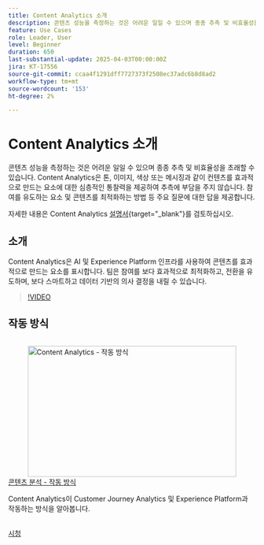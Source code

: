 ```yaml
---
title: Content Analytics 소개
description: 콘텐츠 성능을 측정하는 것은 어려운 일일 수 있으며 종종 추측 및 비효율성을 초래할 수 있습니다. Content Analytics은 콘텐츠를 효과적으로 만드는 요소에 대한 심층적인 통찰력을 제공하여 추측에 부담을 주지 않습니다.
feature: Use Cases
role: Leader, User
level: Beginner
duration: 650
last-substantial-update: 2025-04-03T00:00:00Z
jira: KT-17556
source-git-commit: ccaa4f1291dff7727373f2508ec37adc6b8d8ad2
workflow-type: tm+mt
source-wordcount: '153'
ht-degree: 2%

---
```


# Content Analytics 소개

콘텐츠 성능을 측정하는 것은 어려운 일일 수 있으며 종종 추측 및 비효율성을 초래할 수 있습니다. Content Analytics은 톤, 이미지, 색상 또는 메시징과 같이 컨텐츠를 효과적으로 만드는 요소에 대한 심층적인 통찰력을 제공하여 추측에 부담을 주지 않습니다. 참여를 유도하는 요소 및 콘텐츠를 최적화하는 방법 등 주요 질문에 대한 답을 제공합니다.

자세한 내용은 Content Analytics [설명서](https://experienceleague.adobe.com/en/docs/analytics-platform/using/content-analytics/content-analytics){target="_blank"}를 검토하십시오.

## 소개

Content Analytics은 AI 및 Experience Platform 인프라를 사용하여 콘텐츠를 효과적으로 만드는 요소를 표시합니다. 팀은 참여를 보다 효과적으로 최적화하고, 전환을 유도하며, 보다 스마트하고 데이터 기반의 의사 결정을 내릴 수 있습니다.

>[!VIDEO](https://video.tv.adobe.com/v/3457310/?learn=on&enablevpops)


## 작동 방식

<!-- CARDS
{cta=Watch}
* how-it-works.md
-->
<!-- START CARDS HTML - DO NOT MODIFY BY HAND -->
<div class="columns">
    <div class="column is-half-tablet is-half-desktop is-one-third-widescreen" aria-label="Content Analytics - How it works">
        <div class="card" style="height: 100%; display: flex; flex-direction: column; height: 100%;">
            <div class="card-image">
                <figure class="image x-is-16by9">
                    <a href="how-it-works.md" title="Real-Time CDP Collaboration에 대한 권한 설정" target="_blank" rel="referrer">
                        <img class="is-bordered-r-small" src="https://video.tv.adobe.com/v/3457423/?format=jpeg&nocache=1742338375674" alt="Content Analytics - 작동 방식"
                             style="width: 100%; aspect-ratio: 16 / 9; object-fit: cover; overflow: hidden; display: block; margin: auto;">
                    </a>
                </figure>
            </div>
            <div class="card-content is-padded-small" style="display: flex; flex-direction: column; flex-grow: 1; justify-content: space-between;">
                <div class="top-card-content">
                    <p class="headline is-size-6 has-text-weight-bold">
                        <a href="how-it-works.md" target="_blank" rel="referrer" title="Content Analytics - 작동 방식">콘텐츠 분석 - 작동 방식</a>
                    </p>
                    <p class="is-size-6">Content Analytics이 Customer Journey Analytics 및 Experience Platform과 작동하는 방식을 알아봅니다.</p>
                </div>
                <a href="how-it-works.md" target="_blank" rel="referrer" class="spectrum-Button spectrum-Button--outline spectrum-Button--primary spectrum-Button--sizeM" style="align-self: flex-start; margin-top: 1rem;">
                    <span class="spectrum-Button-label has-no-wrap has-text-weight-bold">시청</span>
                </a>
            </div>
        </div>
    </div>
</div>
<!-- END CARDS HTML - DO NOT MODIFY BY HAND -->
